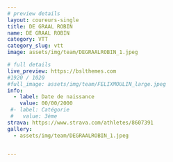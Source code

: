 ```yaml
---
# preview details
layout: coureurs-single
title: DE GRAAL ROBIN
name: DE GRAAL ROBIN
category: VTT
category_slug: vtt
image: assets/img/team/DEGRAALROBIN_1.jpeg

# full details
live_preview: https://bslthemes.com
#1920 / 1020
#full_image: assets/img/team/FELIXMOULIN_large.jpeg
info:
  - label: Date de naissance
    value: 00/00/2000
 #- label: Catégorie 
 #   value: 3ème
strava: https://www.strava.com/athletes/8607391
gallery:
  - assets/img/team/DEGRAALROBIN_1.jpeg


---
```

